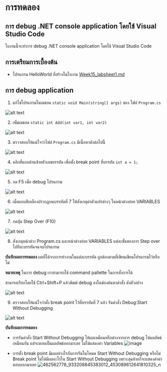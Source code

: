 # การทดลอง
## การ debug .NET console application โดยใช้ Visual Studio Code

ใบงานนี้จะทำการ debug .NET console application โดยใช้ Visual Studio Code

## การเตรียมการเบื้องต้น
- โปรแกรม HelloWorld ที่สร้างในใบงาน [Week15_labsheet1.md](./Week15_labsheet1.md)

## การ debug application

1. แก้ไขโปรแกรมในเมธอด `static void Main(string[] args)` ของ ไฟล์ `Program.cs`

![alt text](./Pictures/image-15.png)

2. เพิ่มเมธอด `static int Add(int var1, int var2)`

![alt text](./Pictures/image-16.png)

3. ตรวจสอบให้แน่ใจว่าไฟล์ `Program.cs` มีเนื้อหาดังต่อไปนี้

![alt text](./Pictures/image-17.png)

4. คลิกที่แถบด้านซ้ายตัวเลขบรรทัด เพื่อตั้ง break point ที่บรรทัด  `int a = 1;`

![alt text](./Pictures/image-18.png)

5. กด F5 เพื่อ debug โปรแกรม

![alt text](./Pictures/image-19.png)

6. เมื่อแถบสีเหลืองปรากฏบนบรรทัดที่ 7 ให้สังเกตุค่าตัวแปรต่างๆ ในหน้าต่างย่อย VARIABLES 

 ![alt text](./Pictures/image-20.png)

7. กดปุ่ม Step Over (F10) 

![alt text](./Pictures/image-21.png)

8. สังเกตุหน้าต่าง Program.cs และหน้าต่างย่อย VARIABLES แต่ละขั้นของการ Step over ไปทีละบรรทัดจนจบโปรแกรม

**บันทึกผลการทดลอง**
ผลที่ได้จากการทำงานในแต่ละบรรทัด  ถูกต้องตามที่เขียนเขียนโปรแกรมไว้หรือไม่

**หมายเหตุ**
ในการ debug เราสามารถใช้ command pallette ในการสั่งการได้ 

สามารถเรียกโดยใช้ Ctrl+Shift+P  แล้วพิมพ์ debug ลงในช่องค้นหาคำสั่ง ดังตัวอย่าง

![alt text](/Pictures/image-22.png)

9. ตรวจสอบให้แน่ใจว่าตั้ง break point ไว้ที่บรรทัดที่ 7 แล้ว รันคำสั่ง Debug:Start Without Debugging     

![alt text](./Pictures/image-23.png)

**บันทึกผลการทดลอง**
- การรันคำสั่ง Start Without Debugging ให้ผลเหมือนหรือต่างจากการ debug
  ให้ผลลัพธ์เหมือนกัน แต่จะตอบเป็นผลลัพธ์ออกมาเลย ไม่ได้แสดงค่า Variables
  ![image](https://github.com/user-attachments/assets/0fdb6433-edcf-42db-adb6-b66ee25b0ec7)
  
- การตั้ง break point มีผลอย่างไรกับการรันในโหมด Start Without Debugging หรือไม่
Break point ไม่ได้มีผลอะไรใน Start Without Debugging  เพราะสุดท้ายก็จะแสดงค่าคำตอบออกมาเลย
![462562778_933208845383012_453089612641810325_n](https://github.com/user-attachments/assets/7513e834-5f90-48ce-94fc-15f2045705c4)


